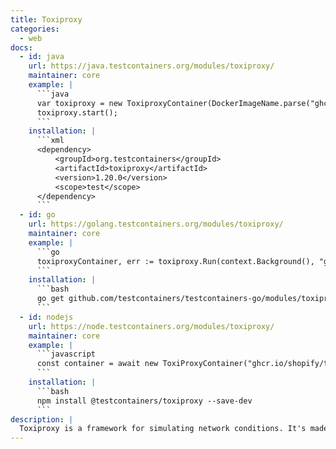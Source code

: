 ```yaml
---
title: Toxiproxy
categories:
  - web
docs:
  - id: java
    url: https://java.testcontainers.org/modules/toxiproxy/
    maintainer: core
    example: |
      ```java
      var toxiproxy = new ToxiproxyContainer(DockerImageName.parse("ghcr.io/shopify/toxiproxy:2.12.0"));
      toxiproxy.start();
      ```
    installation: |
      ```xml
      <dependency>
          <groupId>org.testcontainers</groupId>
          <artifactId>toxiproxy</artifactId>
          <version>1.20.0</version>
          <scope>test</scope>
      </dependency>
      ```
  - id: go
    url: https://golang.testcontainers.org/modules/toxiproxy/
    maintainer: core
    example: |
      ```go
      toxiproxyContainer, err := toxiproxy.Run(context.Background(), "ghcr.io/shopify/toxiproxy:2.12.0")
      ```
    installation: |
      ```bash
      go get github.com/testcontainers/testcontainers-go/modules/toxiproxy
      ```
  - id: nodejs
    url: https://node.testcontainers.org/modules/toxiproxy/
    maintainer: core
    example: |
      ```javascript
      const container = await new ToxiProxyContainer("ghcr.io/shopify/toxiproxy:2.12.0").start();
      ```
    installation: |
      ```bash
      npm install @testcontainers/toxiproxy --save-dev
      ```
description: |
  Toxiproxy is a framework for simulating network conditions. It's made specifically to work in testing, CI and development environments, supporting deterministic tampering with connections, but with support for randomized chaos and customization.
---
```

